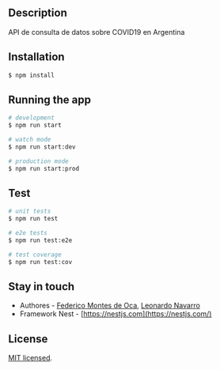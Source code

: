 ## Description

API de consulta de datos sobre COVID19 en Argentina

## Installation

```bash
$ npm install
```

## Running the app

```bash
# development
$ npm run start

# watch mode
$ npm run start:dev

# production mode
$ npm run start:prod
```

## Test

```bash
# unit tests
$ npm run test

# e2e tests
$ npm run test:e2e

# test coverage
$ npm run test:cov
```

## Stay in touch

- Authores - [Federico Montes de Oca](https://github.com/FedeMDO), [Leonardo Navarro](https://github.com/LeoSalgueiro)
- Framework Nest - [https://nestjs.com](https://nestjs.com/)

## License

[MIT licensed](LICENSE).
